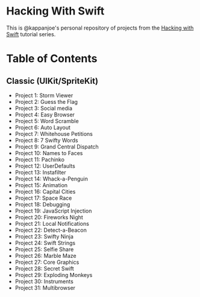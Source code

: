 # Hacking With Swift

This is @kappanjoe's personal repository of projects from the [Hacking with Swift](https://www.hackingwithswift.com) tutorial series.

# Table of Contents

## Classic (UIKit/SpriteKit)

- Project 1: Storm Viewer
- Project 2: Guess the Flag
- Project 3: Social media
- Project 4: Easy Browser
- Project 5: Word Scramble
- Project 6: Auto Layout
- Project 7: Whitehouse Petitions
- Project 8: 7 Swifty Words
- Project 9: Grand Central Dispatch
- Project 10: Names to Faces
- Project 11: Pachinko
- Project 12: UserDefaults
- Project 13: Instafilter
- Project 14: Whack-a-Penguin
- Project 15: Animation
- Project 16: Capital Cities
- Project 17: Space Race
- Project 18: Debugging
- Project 19: JavaScript Injection
- Project 20: Fireworks Night
- Project 21: Local Notifications
- Project 22: Detect-a-Beacon
- Project 23: Swifty Ninja
- Project 24: Swift Strings
- Project 25: Selfie Share
- Project 26: Marble Maze
- Project 27: Core Graphics
- Project 28: Secret Swift
- Project 29: Exploding Monkeys
- Project 30: Instruments
- Project 31: Multibrowser
